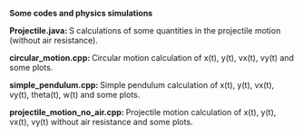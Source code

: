 <b> Some codes and physics simulations </b>

<b> Projectile.java: </b> S calculations of some quantities in the projectile motion (without air resistance).

<b> circular_motion.cpp: </b> Circular motion calculation of x(t), y(t), vx(t), vy(t) and some plots.

<b> simple_pendulum.cpp: </b> Simple pendulum calculation of x(t), y(t), vx(t), vy(t), theta(t), w(t) and some plots.

<b> projectile_motion_no_air.cpp: </b> Projectile motion calculation of x(t), y(t), vx(t), vy(t) without air resistance and some plots.
